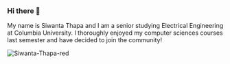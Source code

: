 ### Hi there 👋
My name is Siwanta Thapa and I am a senior studying Electrical Engineering at Columbia University.
I thoroughly enjoyed my computer sciences courses last semester and have decided to join the community!

![Siwanta-Thapa-red](https://user-images.githubusercontent.com/113737533/217113184-7fdaa15f-5350-4272-8854-cd8125b43863.svg)

<!--
**Siwanta/Siwanta** is a ✨ _special_ ✨ repository because its `README.md` (this file) appears on your GitHub profile.

Here are some ideas to get you started:

- 🔭 I’m currently working on ...
- 🌱 I’m currently learning ...
- 👯 I’m looking to collaborate on ...
- 🤔 I’m looking for help with ...
- 💬 Ask me about ...
- 📫 How to reach me: ...
- 😄 Pronouns: ...
- ⚡ Fun fact: ...
-->
